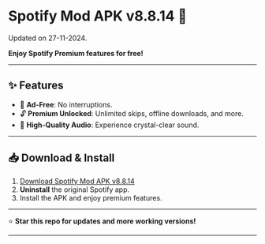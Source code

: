 # Spotify Mod APK v8.8.14 🎵  
Updated on  27-11-2024.

**Enjoy Spotify Premium features for free!**  

---

## ✨ Features  
- 🚫 **Ad-Free**: No interruptions.  
- 🔓 **Premium Unlocked**: Unlimited skips, offline downloads, and more.  
- 🎼 **High-Quality Audio**: Experience crystal-clear sound.  

---

## 📥 Download & Install  
1. [Download Spotify Mod APK v8.8.14](https://drive.google.com/drive/u/0/mobile/folders/19lo56osOdeW3zHkX2XPcnT3JVs8EQmgU)
2. **Uninstall** the original Spotify app.  
3. Install the APK and enjoy premium features.  

---

⭐ **Star this repo for updates and more working versions!**  

---  

